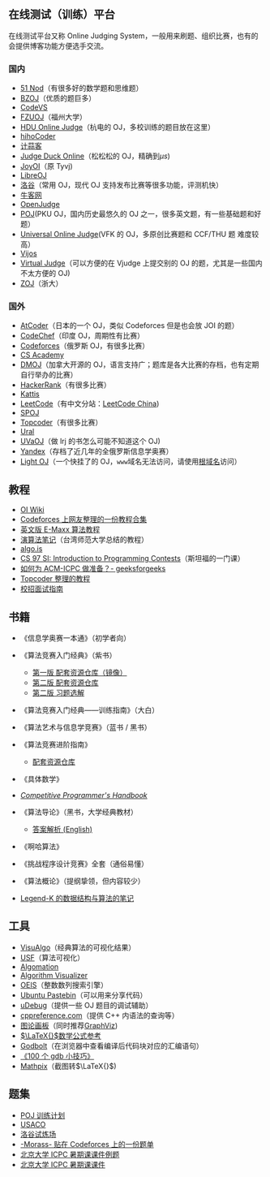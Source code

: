 ## 在线测试（训练）平台

在线测试平台又称 Online Judging System，一般用来刷题、组织比赛，也有的会提供博客功能方便选手交流。

### 国内

-   [51 Nod](https://www.51nod.com/)（有很多好的数学题和思维题）
-   [BZOJ](https://www.lydsy.com/JudgeOnline/)（优质的题巨多）
-   [CodeVS](http://www.codevs.cn/)
-   [FZUOJ](http://acm.fzu.edu.cn/)（福州大学）
-   [HDU Online Judge](http://acm.hdu.edu.cn/)（杭电的 OJ，多校训练的题目放在这里）
-   [hihoCoder](https://hihocoder.com/)
-   [计蒜客](https://www.jisuanke.com/)
-   [Judge Duck Online](https://duck.ac/)（松松松的 OJ，精确到$\mu s$)
-   [JoyOI](http://www.joyoi.cn/)（原 Tyvj)
-   [LibreOJ](https://loj.ac/)
-   [洛谷](http://www.luogu.org/)（常用 OJ，现代 OJ 支持发布比赛等很多功能，评测机快）
-   [牛客网](https://www.nowcoder.com/)
-   [OpenJudge](http://openjudge.cn/)
-   [POJ](http://poj.org/)(PKU OJ，国内历史最悠久的 OJ 之一，很多英文题，有一些基础题和好题）
-   [Universal Online Judge](http://uoj.ac/)(VFK 的 OJ，多原创比赛题和 CCF/THU 题 难度较高）
-   [Vijos](https://vijos.org/)
-   [Virtual Judge](https://vjudge.net/)（可以方便的在 Vjudge 上提交别的 OJ 的题，尤其是一些国内不太方便的 OJ)
-   [ZOJ](http://acm.zju.edu.cn/onlinejudge/)（浙大）

### 国外

-   [AtCoder](https://atcoder.jp/)（日本的一个 OJ，类似 Codeforces 但是也会放 JOI 的题）
-   [CodeChef](https://codechef.com/)（印度 OJ，周期性有比赛）
-   [Codeforces](https://codeforces.com/)（俄罗斯 OJ，有很多比赛）
-   [CS Academy](https://csacademy.com/)
-   [DMOJ](https://dmoj.ca/)（加拿大开源的 OJ，语言支持广；题库是各大比赛的存档，也有定期自行举办的比赛）
-   [HackerRank](https://www.hackerrank.com/)（有很多比赛）
-   [Kattis](https://open.kattis.com/)
-   [LeetCode](https://leetcode.com/)（有中文分站：[LeetCode China](https://leetcode-cn.com/))
-   [SPOJ](http://www.spoj.com)
-   [Topcoder](https://www.topcoder.com/)（有很多比赛）
-   [Ural](http://acm.timus.ru/)
-   [UVaOJ](https://uva.onlinejudge.org/)（做 lrj 的书怎么可能不知道这个 OJ)
-   [Yandex](https://contest.yandex.ru/)（存档了近几年的全俄罗斯信息学奥赛）
-   [Light OJ](http://lightoj.com)（一个快挂了的 OJ，`www`域名无法访问，请使用[根域名](http://lightoj.com)访问）

## 教程

-   [OI Wiki](https://oi-wiki.org)
-   [Codeforces 上网友整理的一份教程合集](http://codeforces.com/blog/entry/57282)
-   [英文版 E-Maxx 算法教程](https://cp-algorithms.com/)
-   [演算法笔记](http://www.csie.ntnu.edu.tw/~u91029/)（台湾师范大学总结的教程）
-   [algo.is](https://algo.is/t-414-aflv-competitive-programming-course-2016/)
-   [CS 97 SI: Introduction to Programming Contests](http://web.stanford.edu/class/cs97si/)（斯坦福的一门课）
-   [如何为 ACM-ICPC 做准备？- geeksforgeeks](https://www.geeksforgeeks.org/how-to-prepare-for-acm-icpc/)
-   [Topcoder 整理的教程](https://www.topcoder.com/community/competitive-programming/tutorials/)
-   [校招面试指南](https://github.com/jwasham/coding-interview-university)

## 书籍

-   《信息学奥赛一本通》（初学者向）
-   《算法竞赛入门经典》（紫书）
    -   [第一版 配套资源仓库（镜像）](https://github.com/sukhoeing/aoapc-book/)
    -   [第二版 配套资源仓库](https://github.com/aoapc-book/aoapc-bac2nd)
    -   [第二版 习题选解](https://github.com/sukhoeing/aoapc-bac2nd-keys)
-   《算法竞赛入门经典——训练指南》（大白）
-   《算法艺术与信息学竞赛》（蓝书 / 黑书）
-   《算法竞赛进阶指南》
    -   [配套资源仓库](https://github.com/lydrainbowcat/tedukuri)
-   《具体数学》
-   _[Competitive Programmer's Handbook](https://cses.fi/book/index.html)_
-   《算法导论》（黑书，大学经典教材）
    -   [答案解析 (English)](https://github.com/walkccc/CLRS)
-   《啊哈算法》
-   《挑战程序设计竞赛》全套（通俗易懂）
-   《算法概论》（提纲挚领，但内容较少）

-   [Legend-K 的数据结构与算法的笔记](http://www.legend-k.com/Algorithm/Algorithm.pdf)

## 工具

-   [VisuAlgo](https://visualgo.net/en)（经典算法的可视化结果）
-   [USF](https://www.cs.usfca.edu/~galles/visualization/)（算法可视化）
-   [Algomation](http://www.algomation.com/)
-   [Algorithm Visualizer](http://algorithm-visualizer.org)
-   [OEIS](https://oeis.org)（整数数列搜索引擎）
-   [Ubuntu Pastebin](https://paste.ubuntu.com)（可以用来分享代码）
-   [uDebug](https://www.udebug.com)（提供一些 OJ 题目的调试辅助）
-   [cppreference.com](https://zh.cppreference.com/w/)（提供 C++ 内语法的查询等）
-   [图论画板](https://csacademy.com/app/graph_editor/)（同时推荐[GraphViz](http://www.graphviz.org/))
-   [$\LaTeX{}$数学公式参考](http://www.mohu.org/info/symbols/symbols.htm)
-   [Godbolt](https://godbolt.org/)（在浏览器中查看编译后代码块对应的汇编语句）
-   [《100 个 gdb 小技巧》](https://github.com/hellogcc/100-gdb-tips)
-   [Mathpix](https://mathpix.com/)（截图转$\LaTeX{}$)

## 题集

-   [POJ 训练计划](http://blog.csdn.net/skywalkert/article/details/46594541)
-   [USACO](http://train.usaco.org/usacogate)
-   [洛谷试炼场](https://www.luogu.org/training/mainpage)
-   [-Morass- 贴在 Codeforces 上的一份题单](https://codeforces.com/blog/entry/55274)
-   [北京大学 ICPC 暑期课课件例题](https://vjudge.net/article/446)
-   [北京大学 ICPC 暑期课课件](https://lib-pku.github.io/#acm-icpc%E6%9A%91%E6%9C%9F%E8%AF%BE)
